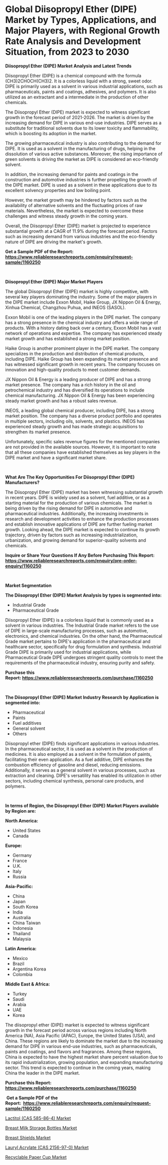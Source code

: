 <p><h1>Global Diisopropyl Ether (DIPE) Market by Types, Applications, and Major Players, with Regional Growth Rate Analysis and Development Situation, from 2023 to 2030</h1></p><p><strong>Diisopropyl Ether (DIPE) Market Analysis and Latest Trends</strong></p>
<p><p>Diisopropyl Ether (DIPE) is a chemical compound with the formula (CH3)2CHOCH(CH3)2. It is a colorless liquid with a strong, sweet odor. DIPE is primarily used as a solvent in various industrial applications, such as pharmaceuticals, paints and coatings, adhesives, and polymers. It is also utilized as an extractant and a intermediate in the production of other chemicals.</p><p>The Diisopropyl Ether (DIPE) market is expected to witness significant growth in the forecast period of 2021-2026. The market is driven by the increasing demand for DIPE in various end-use industries. DIPE serves as a substitute for traditional solvents due to its lower toxicity and flammability, which is boosting its adoption in the market.</p><p>The growing pharmaceutical industry is also contributing to the demand for DIPE. It is used as a solvent in the manufacturing of drugs, helping in the dissolution of various active substances. Moreover, the rising importance of green solvents is driving the market as DIPE is considered an eco-friendly solvent.</p><p>In addition, the increasing demand for paints and coatings in the construction and automotive industries is further propelling the growth of the DIPE market. DIPE is used as a solvent in these applications due to its excellent solvency properties and low boiling point.</p><p>However, the market growth may be hindered by factors such as the availability of alternative solvents and the fluctuating prices of raw materials. Nevertheless, the market is expected to overcome these challenges and witness steady growth in the coming years.</p><p>Overall, the Diisopropyl Ether (DIPE) market is projected to experience substantial growth at a CAGR of 11.9% during the forecast period. Factors such as increasing demand from various industries and the eco-friendly nature of DIPE are driving the market's growth.</p></p>
<p><strong>Get a Sample PDF of the Report:&nbsp; <a href="https://www.reliableresearchreports.com/enquiry/request-sample/1160250">https://www.reliableresearchreports.com/enquiry/request-sample/1160250</a></strong></p>
<p>&nbsp;</p>
<p><strong>Diisopropyl Ether (DIPE) Major Market Players</strong></p>
<p><p>The global Diisopropyl Ether (DIPE) market is highly competitive, with several key players dominating the industry. Some of the major players in the DIPE market include Exxon Mobil, Haike Group, JX Nippon Oil & Energy, Xinhua Chemical, Changzhou Puhua, and INEOS (SASOL).</p><p>Exxon Mobil is one of the leading players in the DIPE market. The company has a strong presence in the chemical industry and offers a wide range of products. With a history dating back over a century, Exxon Mobil has a vast network of operations and expertise. The company has experienced steady market growth and has established a strong market position.</p><p>Haike Group is another prominent player in the DIPE market. The company specializes in the production and distribution of chemical products, including DIPE. Haike Group has been expanding its market presence and has witnessed significant growth in recent years. The company focuses on innovation and high-quality products to meet customer demands.</p><p>JX Nippon Oil & Energy is a leading producer of DIPE and has a strong market presence. The company has a rich history in the oil and petrochemical industry and has diversified its operations to include chemical manufacturing. JX Nippon Oil & Energy has been experiencing steady market growth and has a robust sales revenue.</p><p>INEOS, a leading global chemical producer, including DIPE, has a strong market position. The company has a diverse product portfolio and operates in multiple sectors, including oils, solvents, and plastics. INEOS has experienced steady growth and has made strategic acquisitions to strengthen its market presence.</p><p>Unfortunately, specific sales revenue figures for the mentioned companies are not provided in the available sources. However, it is important to note that all these companies have established themselves as key players in the DIPE market and have a significant market share.</p></p>
<p>&nbsp;</p>
<p><strong>What Are The Key Opportunities For Diisopropyl Ether (DIPE) Manufacturers?</strong></p>
<p><p>The Diisopropyl Ether (DIPE) market has been witnessing substantial growth in recent years. DIPE is widely used as a solvent, fuel additive, or as a starting material for the production of various chemicals. The market is being driven by the rising demand for DIPE in automotive and pharmaceutical industries. Additionally, the increasing investments in research and development activities to enhance the production processes and establish innovative applications of DIPE are further fueling market growth. Looking ahead, the DIPE market is expected to continue its growth trajectory, driven by factors such as increasing industrialization, urbanization, and growing demand for superior-quality solvents and chemicals.</p></p>
<p><strong>Inquire or Share Your Questions If Any Before Purchasing This Report: <a href="https://www.reliableresearchreports.com/enquiry/pre-order-enquiry/1160250">https://www.reliableresearchreports.com/enquiry/pre-order-enquiry/1160250</a></strong></p>
<p>&nbsp;</p>
<p><strong>Market Segmentation</strong></p>
<p><strong>The Diisopropyl Ether (DIPE) Market Analysis by types is segmented into:</strong></p>
<p><ul><li>Industrial Grade</li><li>Pharmaceutical Grade</li></ul></p>
<p><p>Diisopropyl Ether (DIPE) is a colorless liquid that is commonly used as a solvent in various industries. The Industrial Grade market refers to the use of DIPE in large-scale manufacturing processes, such as automotive, electronics, and chemical industries. On the other hand, the Pharmaceutical Grade market pertains to DIPE's application in the pharmaceutical and healthcare sector, specifically for drug formulation and synthesis. Industrial Grade DIPE is primarily used for industrial applications, while Pharmaceutical Grade DIPE undergoes stringent quality controls to meet the requirements of the pharmaceutical industry, ensuring purity and safety.</p></p>
<p><strong>Purchase this Report:&nbsp;<a href="https://www.reliableresearchreports.com/purchase/1160250">https://www.reliableresearchreports.com/purchase/1160250</a></strong></p>
<p>&nbsp;</p>
<p><strong>The Diisopropyl Ether (DIPE) Market Industry Research by Application is segmented into:</strong></p>
<p><ul><li>Pharmaceutical</li><li>Paints</li><li>Fuel additives</li><li>General solvent</li><li>Others</li></ul></p>
<p><p>Diisopropyl ether (DIPE) finds significant applications in various industries. In the pharmaceutical sector, it is used as a solvent in the production of medicines. It is also employed as a solvent in the formulation of paints, facilitating their even application. As a fuel additive, DIPE enhances the combustion efficiency of gasoline and diesel, reducing emissions. Additionally, it serves as a general solvent in various processes, such as extraction and cleaning. DIPE's versatility has enabled its utilization in other sectors, including chemical synthesis, personal care products, and polymers.</p></p>
<p>&nbsp;</p>
<p><strong>In terms of Region, the Diisopropyl Ether (DIPE) Market Players available by Region are:</strong></p>
<p>
    <p> <strong> North America: </strong>
        <ul>
            <li>United States</li>
            <li>Canada</li>
        </ul>
        </p> 
    <p> <strong> Europe: </strong>
        <ul>
            <li>Germany</li>
            <li>France</li>
            <li>U.K.</li>
            <li>Italy</li>
            <li>Russia</li>
        </ul>
        </p> 
    <p> <strong> Asia-Pacific: </strong>
        <ul>
            <li>China</li>
            <li>Japan</li>
            <li>South Korea</li>
            <li>India</li>
            <li>Australia</li>
            <li>China Taiwan</li>
            <li>Indonesia</li>
            <li>Thailand</li>
            <li>Malaysia</li>
        </ul>
        </p> 
    <p> <strong> Latin America: </strong>
        <ul>
            <li>Mexico</li>
            <li>Brazil</li>
            <li>Argentina Korea</li>
            <li>Colombia</li>
        </ul>
        </p> 
    <p> <strong> Middle East & Africa: </strong>
        <ul>
            <li>Turkey</li>
            <li>Saudi</li>
            <li>Arabia</li>
            <li>UAE</li>
            <li>Korea</li>
        </ul>
    </p>
    </p>
<p><p>The diisopropyl ether (DIPE) market is expected to witness significant growth in the forecast period across various regions including North America (NA), Asia Pacific (APAC), Europe, the United States (USA), and China. These regions are likely to dominate the market due to the increasing demand for DIPE in various end-use industries, such as pharmaceuticals, paints and coatings, and flavors and fragrances. Among these regions, China is expected to have the highest market share percent valuation due to its rapid industrialization, growing population, and expanding manufacturing sector. This trend is expected to continue in the coming years, making China the leader in the DIPE market.</p></p>
<p><strong>Purchase this Report: <a href="https://www.reliableresearchreports.com/purchase/1160250">https://www.reliableresearchreports.com/purchase/1160250</a></strong></p>
<p>&nbsp;<strong>Get a Sample PDF of the Report:&nbsp;&nbsp;<a href="https://www.reliableresearchreports.com/enquiry/request-sample/1160250">https://www.reliableresearchreports.com/enquiry/request-sample/1160250</a></strong></p>
<p><strong></strong></p>
<p><p><a href="https://github.com/ChiragRP21/Market-Research-Report-List-2/blob/main/lactitol-cas-585-86-4-market.md">Lactitol (CAS 585-86-4) Market</a></p><p><a href="https://www.linkedin.com/pulse/breast-milk-storage-bottles-market-share-amp-new-trends-analysis-y0pze/">Breast Milk Storage Bottles Market</a></p><p><a href="https://www.linkedin.com/pulse/breast-shields-market-research-report-unlocks-analysis-financial-dcele/">Breast Shields Market</a></p><p><a href="https://github.com/Chiragrp22/Market-Research-Report-List-2/blob/main/lauryl-acrylate-cas-2156-97-0-market.md">Lauryl Acrylate (CAS 2156-97-0) Market</a></p><p><a href="https://www.linkedin.com/pulse/recyclable-paper-cup-market-research-report-provides-thorough-vi7le/">Recyclable Paper Cup Market</a></p></p>